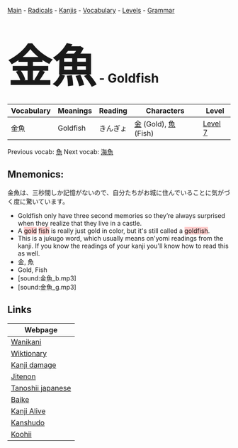 <style> bigfont {font-size: 100px}</style>
[Main](../README.md) -
[Radicals](../radicals.md) -
[Kanjis](../kanjis.md) -
[Vocabulary](../vocabulary.md) -
[Levels](../levels.md) -
[Grammar](../grammar.md)
# <bigfont> 金魚</bigfont> - Goldfish 

| Vocabulary | Meanings | Reading | Characters | Level |
| --- | --- | --- | --- | --- |
| 金魚 | Goldfish | きんぎょ |  [金](../kanjis/金.md) (Gold), [魚](../kanjis/魚.md) (Fish) | [Level 7](../levels/wk_level7.md) |

Previous vocab: [魚](魚.md) Next vocab: [海魚](海魚.md) 

## Mnemonics:
金魚は、三秒間しか記憶がないので、自分たちがお城に住んでいることに気がづく度に驚いています。
* Goldfish only have three second memories so they’re always surprised when they realize that they live in a castle.
* A <span style="background-color:#ffcccb"> gold</span> <span style="background-color:#ffcccb"> fish</span> is really just gold in color, but it's still called a <span style="background-color:#ffcccb"> goldfish</span>.
* This is a jukugo word, which usually means on'yomi readings from the kanji. If you know the readings of your kanji you'll know how to read this as well.
* 金, 魚
* Gold, Fish
* [sound:金魚_b.mp3]
* [sound:金魚_g.mp3]


## Links 

| Webpage |
| --- |
| [Wanikani          ](https://www.wanikani.com/kanji/金魚) |
| [Wiktionary        ](https://en.wiktionary.org/wiki/金魚) |
| [Kanji damage      ](http://www.kanjidamage.com/kanji/search?utf8=✓&q=金魚) |
| [Jitenon           ](https://jitenon.com/kanji/金魚) |
| [Tanoshii japanese ](https://www.tanoshiijapanese.com/dictionary/kanji.cfm?k=金魚) |
| [Baike             ](https://baike.baidu.com/item/金魚) |
| [Kanji Alive       ](https://app.kanjialive.com/金魚) |
| [Kanshudo          ](https://www.kanshudo.com/searchmn?q=金魚) |
| [Koohii            ](https://kanji.koohii.com/study/kanji/金魚) |
